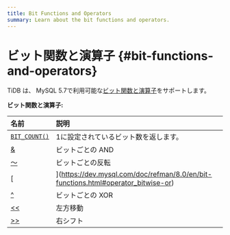 ```yaml
---
title: Bit Functions and Operators
summary: Learn about the bit functions and operators.
---
```


# ビット関数と演算子 {#bit-functions-and-operators}

TiDB は、 MySQL 5.7で利用可能な[ビット関数と演算子](https://dev.mysql.com/doc/refman/5.7/en/bit-functions.html)をサポートします。

**ビット関数と演算子:**

| 名前                                                                                             | 説明                  |
| :--------------------------------------------------------------------------------------------- | :------------------ |
| [`BIT_COUNT()`](https://dev.mysql.com/doc/refman/8.0/en/bit-functions.html#function_bit-count) | 1に設定されているビット数を返します。 |
| [&amp;](https://dev.mysql.com/doc/refman/8.0/en/bit-functions.html#operator_bitwise-and)       | ビットごとの AND          |
| [～](https://dev.mysql.com/doc/refman/8.0/en/bit-functions.html#operator_bitwise-invert)        | ビットごとの反転            |
| [|](https://dev.mysql.com/doc/refman/8.0/en/bit-functions.html#operator_bitwise-or)            | ビットごとの OR           |
| [^](https://dev.mysql.com/doc/refman/8.0/en/bit-functions.html#operator_bitwise-xor)           | ビットごとの XOR          |
| [&lt;&lt;](https://dev.mysql.com/doc/refman/8.0/en/bit-functions.html#operator_left-shift)     | 左方移動                |
| [&gt;&gt;](https://dev.mysql.com/doc/refman/8.0/en/bit-functions.html#operator_right-shift)    | 右シフト                |
